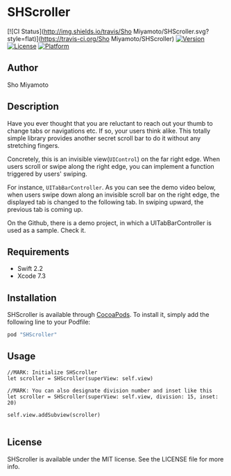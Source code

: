 # SHScroller

[![CI Status](http://img.shields.io/travis/Sho Miyamoto/SHScroller.svg?style=flat)](https://travis-ci.org/Sho Miyamoto/SHScroller)
[![Version](https://img.shields.io/cocoapods/v/SHScroller.svg?style=flat)](http://cocoapods.org/pods/SHScroller)
[![License](https://img.shields.io/cocoapods/l/SHScroller.svg?style=flat)](http://cocoapods.org/pods/SHScroller)
[![Platform](https://img.shields.io/cocoapods/p/SHScroller.svg?style=flat)](http://cocoapods.org/pods/SHScroller)

## Author
Sho Miyamoto

## Description

Have you ever thought that you are reluctant to reach out your thumb to change tabs or navigations etc.
If so, your users think alike.
This totally simple library provides another secret scroll bar to do it without any stretching fingers.


Concretely, this is an invisible view(`UIControl`) on the far right edge.
When users scroll or swipe along the right edge, you can implement a function triggered by users' swiping.


For instance, `UITabBarController`. As you can see the demo video below,
when users swipe down along an invisible scroll bar on the right edge,
the displayed tab is changed to the following tab.
In swiping upward, the previous tab is coming up.



On the Github, there is a demo project, in which a UITabBarController is used as a sample. Check it.


## Requirements

- Swift 2.2
- Xcode 7.3

## Installation

SHScroller is available through [CocoaPods](http://cocoapods.org). To install
it, simply add the following line to your Podfile:

```ruby
pod "SHScroller"
```


## Usage

```ViewController.Swift
//MARK: Initialize SHScroller
let scroller = SHScroller(superView: self.view)

//MARK: You can also designate division number and inset like this
let scroller = SHScroller(superView: self.view, division: 15, inset: 20)

self.view.addSubview(scroller)
```

```ViewController.Swift

```

## License

SHScroller is available under the MIT license. See the LICENSE file for more info.
